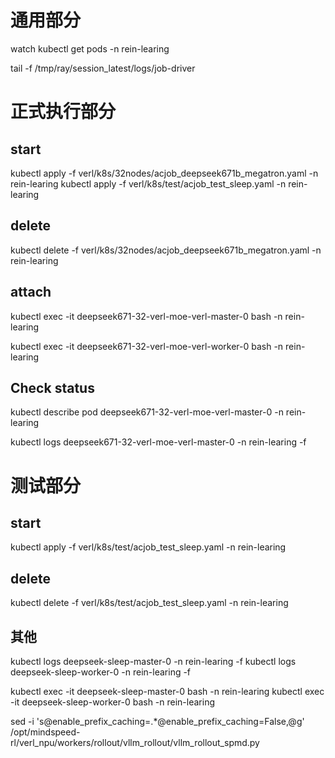 # 通用部分

watch kubectl get pods -n rein-learing

tail -f /tmp/ray/session_latest/logs/job-driver

# 正式执行部分

## start
kubectl apply -f verl/k8s/32nodes/acjob_deepseek671b_megatron.yaml -n rein-learing 
kubectl apply -f verl/k8s/test/acjob_test_sleep.yaml -n rein-learing 


## delete
kubectl delete -f verl/k8s/32nodes/acjob_deepseek671b_megatron.yaml -n rein-learing 

## attach
kubectl exec -it deepseek671-32-verl-moe-verl-master-0 bash -n rein-learing

kubectl exec -it deepseek671-32-verl-moe-verl-worker-0 bash -n rein-learing

## Check status
kubectl describe pod deepseek671-32-verl-moe-verl-master-0 -n rein-learing 

kubectl logs deepseek671-32-verl-moe-verl-master-0 -n rein-learing -f


# 测试部分

## start

kubectl apply -f verl/k8s/test/acjob_test_sleep.yaml -n rein-learing 
## delete

kubectl delete -f verl/k8s/test/acjob_test_sleep.yaml -n rein-learing 

## 其他
kubectl logs deepseek-sleep-master-0 -n rein-learing -f
kubectl logs deepseek-sleep-worker-0 -n rein-learing -f

kubectl exec -it deepseek-sleep-master-0 bash -n rein-learing
kubectl exec -it deepseek-sleep-worker-0 bash -n rein-learing



sed -i 's@enable_prefix_caching=.*@enable_prefix_caching=False,@g' /opt/mindspeed-rl/verl_npu/workers/rollout/vllm_rollout/vllm_rollout_spmd.py

